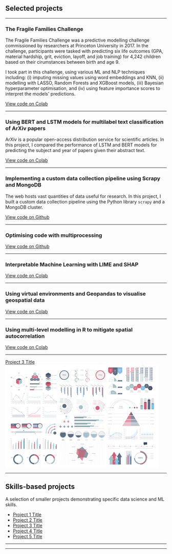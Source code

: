 ## Selected projects

---

### The Fragile Families Challenge
The Fragile Families Challenge was a predictive modelling challenge commissioned by researchers at Princeton University in 2017. In the challenge, participants were tasked with predicting six life outcomes (GPA, material hardship, grit, eviction, layoff, and job training) for 4,242 children based on their cirumstances between birth and age 9. 

I took part in this challenge, using various ML and NLP techniques including: (i) imputing missing values using word embeddings and KNN, (ii) modelling with LASSO, Random Forests and XGBoost models, (iii) Bayesian hyperparameter optimisation, and (iv) using feature importance scores to interpret the models' predictions. 

[View code on Colab](/sample_page)

---

### Using BERT and LSTM models for multilabel text classification of ArXiv papers
ArXiv is a popular open-access distribution service for scientific articles. In this project, I compared the performance of LSTM and BERT models for predicting the subject and year of papers given their abstract text.  

[View code on Colab](/pdf/sample_presentation.pdf)


---

### Implementing a custom data collection pipeline using Scrapy and MongoDB
The web hosts vast quantities of data useful for research. In this project, I built a custom data collection pipeline using the Python library `scrapy` and a MongoDB cluster.

[View code on Github](/pdf/sample_presentation.pdf)

---

### Optimising code with multiprocessing


[View code on Github](/pdf/sample_presentation.pdf)

---

### Interpretable Machine Learning with LIME and SHAP


[View code on Colab](/pdf/sample_presentation.pdf)

---

### Using virtual environments and Geopandas to visualise geospatial data


[View code on Colab](/pdf/sample_presentation.pdf)

---

### Using multi-level modelling in R to mitigate spatial autocorrelation


[View code on Colab](/pdf/sample_presentation.pdf)

---

[Project 3 Title](http://example.com/)
<img src="images/dummy_thumbnail.jpg?raw=true"/>

---

## Skills-based projects
A selection of smaller projects demonstrating specific data science and ML skills.

- [Project 1 Title](http://example.com/)
- [Project 2 Title](http://example.com/)
- [Project 3 Title](http://example.com/)
- [Project 4 Title](http://example.com/)
- [Project 5 Title](http://example.com/)

---




---
<!-- <p style="font-size:11px">Page template forked from <a href="https://github.com/evanca/quick-portfolio">evanca</a></p> -->
<!-- Remove above link if you don't want to attibute -->
